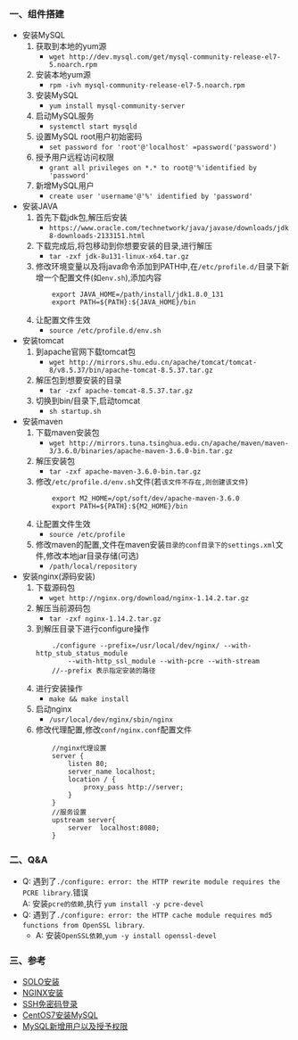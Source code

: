 ### 一、组件搭建
* 安装MySQL
    1. 获取到本地的yum源
        * `wget http://dev.mysql.com/get/mysql-community-release-el7-5.noarch.rpm`
    2. 安装本地yum源
        * `rpm -ivh mysql-community-release-el7-5.noarch.rpm`
    3. 安装MySQL
        * `yum install mysql-community-server`
    4. 启动MySQL服务
        * `systemctl start mysqld`
    5. 设置MySQL root用户初始密码
        * `set password for 'root'@'localhost' =password('password')`
    6. 授予用户远程访问权限
        * `grant all privileges on *.* to root@'%'identified by 'password'`
    7. 新增MySQL用户
        * `create user 'username'@'%' identified by 'password'`
* 安装JAVA
	1. 首先下载jdk包,解压后安装
		* `https://www.oracle.com/technetwork/java/javase/downloads/jdk8-downloads-2133151.html`
	2. 下载完成后,将包移动到你想要安装的目录,进行解压
		* `tar -zxf jdk-8u131-linux-x64.tar.gz`
	3. 修改环境变量以及将java命令添加到PATH中,在`/etc/profile.d/`目录下新增一个配置文件(如`env.sh`),添加内容
        ```
            export JAVA_HOME=/path/install/jdk1.8.0_131
            export PATH=${PATH}:${JAVA_HOME}/bin
        ```
	4. 让配置文件生效
		* `source /etc/profile.d/env.sh`
* 安装tomcat
	1. 到apache官网下载tomcat包
        * `wget http://mirrors.shu.edu.cn/apache/tomcat/tomcat-8/v8.5.37/bin/apache-tomcat-8.5.37.tar.gz`
	2. 解压包到想要安装的目录
		* `tar -zxf apache-tomcat-8.5.37.tar.gz`
	3. 切换到bin/目录下,启动tomcat
		* `sh startup.sh`
* 安装maven
	1. 下载maven安装包
	    * `wget http://mirrors.tuna.tsinghua.edu.cn/apache/maven/maven-3/3.6.0/binaries/apache-maven-3.6.0-bin.tar.gz`
	2. 解压安装包
        * `tar -zxf apache-maven-3.6.0-bin.tar.gz`
	3. 修改`/etc/profile.d/env.sh`文件(若`该文件不存在,则创建该文件`)
        ```
            export M2_HOME=/opt/soft/dev/apache-maven-3.6.0
            export PATH=${PATH}:${M2_HOME}/bin
        ```
	4. 让配置文件生效
        * `source /etc/profile`
	5. 修改maven的配置,文件在maven安装`目录的conf目录下的settings.xml`文件,修改本地jar目录存储(可选)
        * `/path/local/repository`
* 安装nginx(源码安装)
    1. 下载源码包
        * `wget http://nginx.org/download/nginx-1.14.2.tar.gz`
    2. 解压当前源码包
        * `tar -zxf nginx-1.14.2.tar.gz`
    3. 到解压目录下进行configure操作
        ```
            ./configure --prefix=/usr/local/dev/nginx/ --with-http_stub_status_module 
                --with-http_ssl_module --with-pcre --with-stream
            //--prefix 表示指定安装的路径
        ```
    4. 进行安装操作
        * `make && make install`
    5. 启动nginx
        * `/usr/local/dev/nginx/sbin/nginx`
    6. 修改代理配置,修改`conf/nginx.conf`配置文件  
        ```
            //nginx代理设置  
            server {
                listen 80;
                server_name localhost;
                location / {
                    proxy_pass http://server;
                }
            }
            //服务设置
            upstream server{
                server  localhost:8080;
            }
        ```

### 二、Q&A
* Q: 遇到了`./configure: error: the HTTP rewrite module requires the PCRE library`.错误  
    A: 安装`pcre的依赖`,执行 `yum install -y pcre-devel`
* Q: 遇到了`./configure: error: the HTTP cache module requires md5 functions from OpenSSL library`.
    * A: 安装`OpenSSL依赖`,`yum -y install openssl-devel`

### 三、参考
* [SOLO安装](https://gitee.com/dl88250/solo)
* [NGINX安装](https://blog.csdn.net/xyang81/article/details/51476293)
* [SSH免密码登录](https://www.jianshu.com/p/b294e9da09ad)  
* [CentOS7安装MySQL](https://www.cnblogs.com/starof/p/4680083.html)  
* [MySQL新增用户以及授予权限](https://blog.csdn.net/wanzuwodou/article/details/52160895)